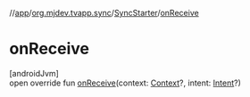 //[app](../../../index.md)/[org.mjdev.tvapp.sync](../index.md)/[SyncStarter](index.md)/[onReceive](on-receive.md)

# onReceive

[androidJvm]\
open override fun [onReceive](on-receive.md)(context: [Context](https://developer.android.com/reference/kotlin/android/content/Context.html)?, intent: [Intent](https://developer.android.com/reference/kotlin/android/content/Intent.html)?)
